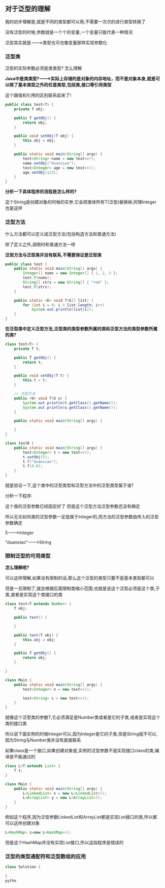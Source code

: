 ## 对于泛型的理解

我的初步理解是,就是不同的类型都可以用,不需要一次次的进行类型转换了

没有泛型的时候,参数就是一个个的变量,一个变量只能代表一种情况

泛型其实就是--->类型也可也像变量那样实现参数化

### 泛型类

泛型的实际参数必须是类类型? 怎么理解

**Java中是类类型?--->实际上存储的是对象的内存地址，而不是对象本身,就是可以除了基本类型之外的任意类型,包括类,接口等引用类型**

这个跟值和引用的区别联系起来了!

```java
public class test<T> {
    private T obj;

    public T getObj() {
        return obj;
    }

    public void setObj(T obj) {
        this.obj = obj;
    }

    public static void main(String[] args) {
        test<String> name = new test<>();
        name.setObj("duanxiao");
        test<Integer> age = new test<>();
        age.setObj(123);
    }
}
```

**分析一下具体程序的流程是怎么样的?**

这个String是创建对象的时候的实参,它会把类体所有T(泛型)替换掉,同理Integer也是这样

### 泛型方法

什么方法都可以定义成泛型方法(包括构造方法和普通方法)

除了定义之外,调用时和普通方法一样

**泛型方法与泛型类并没有联系,不需要保证是泛型类**

```java
public class test {
    public static void main(String[] args) {
        Integer[] nums = new Integer[] { 1, 2, 3 };
        test.f(nums);
        String[] strs = new String[] { "red" };
        test.f(strs);
    }

    public static <E> void f(E[] list) {
        for (int i = 0; i < list.length; i++)
            System.out.println(list[i]);
    }
}
```



**在泛型类中定义泛型方法,泛型类的类型参数所属的类和泛型方法的类型参数所属的类?**

```java
class test<T> {
    private T t;

    public T getObj() {
        return t;
    }

    public void setObj(T t) {
        this.t = t;
    }

    // 泛型方法
    public <U> void f(U u) {
        System.out.println(t.getClass().getName());
        System.out.println(u.getClass().getName());
    }

    public static void main(String[] args) {

    }
}

class test0 {
    public static void main(String[] args) {
        test<Integer> t = new test<>();
        t.setObj(5);
        t.f("duanxiao");
        t.f(8.0);
    }
}
```

就是验证一下,这个类中的泛型类型和泛型方法中的泛型类型属于谁?

分析一下程序:

这个类的泛型参数已经固定好了<Integer> 但是这个泛型方法泛型参数还没有确定

所以无论如何类的泛型参数一定是属于Integer的,而方法的泛型参数由传入的泛型参数确定

5--->Integer

"duanxiao"--->String

### 限制泛型的可用类型

**怎么理解呢?**

可以这样理解,如果没有限制的话,那么这个泛型的类型只要不是基本类型都可以

但是一旦限制了,就会根据后面限制类缩小范围,也就是说这个泛型必须是这个类,子类,或者是实现这个类接口的类

```java
class test<T extends Number> {
    T obj;

    public test() {

    }

    public test(T obj) {
        this.obj = obj;
    }

    public T getObj() {
        return obj;
    }

}

class Main {
    public static void main(String[] args) {
        test<Integer> n = new test<>();

        test<String> s = new test<>();
    }
}
```

就像这个泛型类的参数T,它必须满足是Number类或者是它的子类,或者是实现这个类的接口类

所以说下面实例的时候Integer可以,因为Integer是它的子类,但是String就不可以,因为String与Number类并没有直接联系



<T extends class> 如果class是一个接口,如果创建对象是,实例的泛型参数不是实现接口class的类,编译是不能通过的

```java
class L<T extends List> {
    T t;
}

class Main {
    public static void main(String[] args) {
        L<LinkedList> x = new L<LinkedList>();
        L<ArrayList> y = new L<ArrayList>();
    }
}
```

例如这个程序,因为泛型参数LinkedList和ArrayList都是实现List接口的类,所以都可以这样创建对象

```java
L<HashMap> z=new L<HashMap>();
```

但是这个HashMap并没有实现List接口,所以这段程序是错误的

### 泛型的类型通配符和泛型数组的应用

```java
class Solution {
    
}
pytho
```


